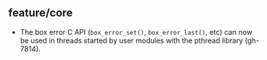 ## feature/core

* The box error C API (`box_error_set()`, `box_error_last()`, etc) can now be
  used in threads started by user modules with the pthread library (gh-7814).
